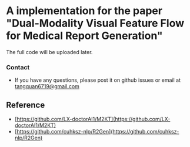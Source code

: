 # A implementation for the paper "Dual-Modality Visual Feature Flow for Medical Report Generation"

The full code will be uploaded later.

### Contact
* If you have any questions, please post it on github issues or email at tangquan6719@gmail.com

## Reference
* [https://github.com/LX-doctorAI1/M2KT](https://github.com/LX-doctorAI1/M2KT)
* [https://github.com/cuhksz-nlp/R2Gen](https://github.com/cuhksz-nlp/R2Gen)
